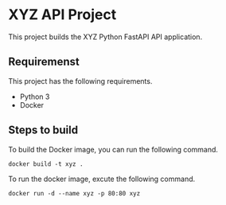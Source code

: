 # XYZ API Project

This project builds the XYZ Python FastAPI API application.

## Requiremenst
This project has the following requirements.
- Python 3
- Docker

## Steps to build
To build the Docker image, you can run the following command.

```docker build -t xyz .```

To run the docker image, excute the following command.

```docker run -d --name xyz -p 80:80 xyz``` 